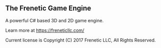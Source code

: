 The Frenetic Game Engine
------------------------

A powerful C# based 3D and 2D game engine.

Learn more at https://freneticllc.com/

Current license is Copyright (C) 2017 Frenetic LLC, All Rights Reserved.
